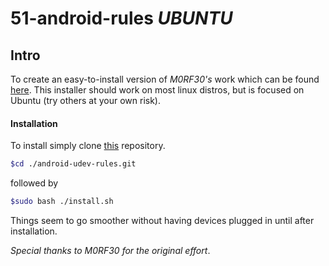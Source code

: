 # __51-android-rules *UBUNTU*__

## Intro

To create an easy-to-install version of _M0RF30's_ work which can be found [here](https://github.com/M0Rf30/android-udev-rules.git). This installer should work on most linux distros, but is focused on Ubuntu (try others at your own risk).

#### Installation

To install simply clone [this](https://github.com/lehmancurtis147/android-udev-rules.git) repository.

```bash
$cd ./android-udev-rules.git
```

followed by

```bash
$sudo bash ./install.sh
```

Things seem to go smoother without having devices plugged in until after installation.

*Special thanks to M0RF30 for the original effort*.
